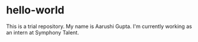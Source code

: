 # hello-world
This is a trial repository.
My name is Aarushi Gupta. I'm currently working as an intern at Symphony Talent.
